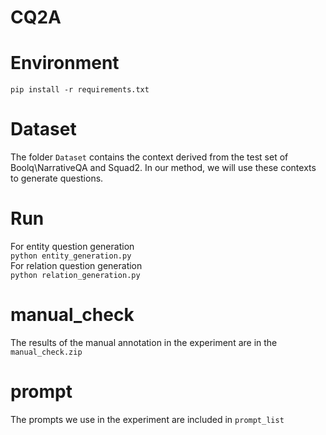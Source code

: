 # CQ2A
# Environment
`pip install -r requirements.txt`
# Dataset
The folder `Dataset` contains the context derived from the test set of Boolq\NarrativeQA and Squad2. In our method, we will use these contexts to generate questions.
# Run
For entity question generation  
```python entity_generation.py```  
For relation question generation  
```python relation_generation.py```
# manual_check
The results of the manual annotation in the experiment are in the `manual_check.zip`
# prompt
The prompts we use in the experiment are included in `prompt_list`
